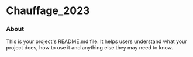 Chauffage_2023
==============

### About

This is your project's README.md file. It helps users understand what your
project does, how to use it and anything else they may need to know.